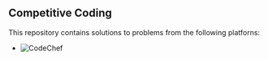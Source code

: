 ## Competitive Coding

This repository contains solutions to problems from the following platforns:
* ![CodeChef](https://www.codechef.com/)
